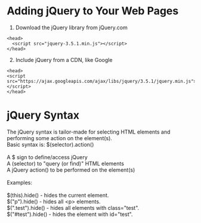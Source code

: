 # Adding jQuery to Your Web Pages
1. Download the jQuery library from jQuery.com
```shell
<head>
  <script src="jquery-3.5.1.min.js"></script>
</head>
```
2. Include jQuery from a CDN, like Google
```shell
<head>
<script src="https://ajax.googleapis.com/ajax/libs/jquery/3.5.1/jquery.min.js"></script>
</head>
```

# jQuery Syntax
The jQuery syntax is tailor-made for selecting HTML elements and performing some action on the element(s).<br/>
Basic syntax is: $(selector).action()<br/>
<br/>
A $ sign to define/access jQuery<br/>
A (selector) to "query (or find)" HTML elements<br/>
A jQuery action() to be performed on the element(s)<br/>
<br/>
Examples:<br/>
<br/>
$(this).hide() - hides the current element.<br/>
$("p").hide() - hides all &lt;p&gt; elements.<br/>
$(".test").hide() - hides all elements with class="test".<br/>
$("#test").hide() - hides the element with id="test".<br/>
